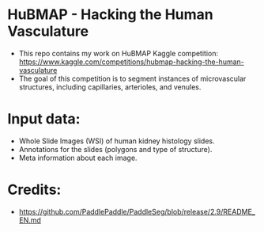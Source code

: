 # HuBMAP - Hacking the Human Vasculature
* This repo contains my work on HuBMAP Kaggle competition: https://www.kaggle.com/competitions/hubmap-hacking-the-human-vasculature
* The goal of this competition is to segment instances of microvascular structures, including capillaries, arterioles, and venules. 

# Input  data:
* Whole Slide Images (WSI) of human kidney histology slides.
* Annotations for the slides (polygons and type of structure).
* Meta information about each image.

# Credits:
* https://github.com/PaddlePaddle/PaddleSeg/blob/release/2.9/README_EN.md

